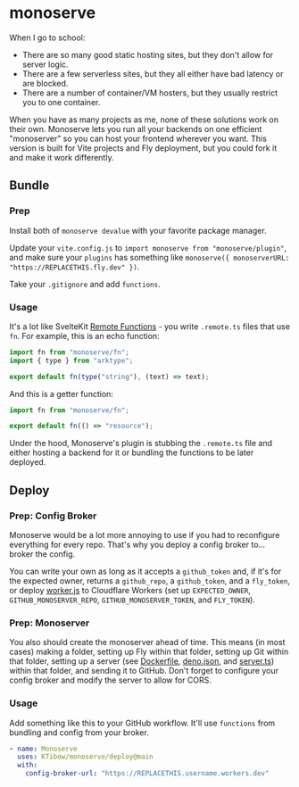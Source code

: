 # monoserve

When I go to school:

- There are so many good static hosting sites, but they don't allow for server logic.
- There are a few serverless sites, but they all either have bad latency or are blocked.
- There are a number of container/VM hosters, but they usually restrict you to one container.

When you have as many projects as me, none of these solutions work on their own. Monoserve lets you run all your backends on one efficient "monoserver" so you can host your frontend wherever you want. This version is built for Vite projects and Fly deployment, but you could fork it and make it work differently.

## Bundle

### Prep

Install both of `monoserve devalue` with your favorite package manager.

Update your `vite.config.js` to `import monoserve from "monoserve/plugin"`, and make sure your `plugins` has something like `monoserve({ monoserverURL: "https://REPLACETHIS.fly.dev" })`.

Take your `.gitignore` and add `functions`.

### Usage

It's a lot like SvelteKit [Remote Functions](https://github.com/sveltejs/kit/discussions/13897) - you write `.remote.ts` files that use `fn`. For example, this is an echo function:
```js
import fn from "monoserve/fn";
import { type } from "arktype";

export default fn(type("string"), (text) => text);
```
And this is a getter function:
```js
import fn from "monoserve/fn";

export default fn(() => "resource");
```

Under the hood, Monoserve's plugin is stubbing the `.remote.ts` file and either hosting a backend for it or bundling the functions to be later deployed.

## Deploy

### Prep: Config Broker

Monoserve would be a lot more annoying to use if you had to reconfigure everything for every repo. That's why you deploy a config broker to... broker the config.

You can write your own as long as it accepts a `github_token` and, if it's for the expected owner, returns a `github_repo`, a `github_token`, and a `fly_token`, or deploy [worker.js](https://github.com/KTibow/monoserve/blob/main/example-worker.js) to Cloudflare Workers (set up `EXPECTED_OWNER`, `GITHUB_MONOSERVER_REPO`, `GITHUB_MONOSERVER_TOKEN`, and `FLY_TOKEN`).

### Prep: Monoserver

You also should create the monoserver ahead of time. This means (in most cases) making a folder, setting up Fly within that folder, setting up Git within that folder, setting up a server (see [Dockerfile](https://github.com/KTibow/monoserve/blob/main/example-Dockerfile), [deno.json](https://github.com/KTibow/monoserve/blob/main/example-deno.json), and [server.ts](https://github.com/KTibow/monoserve/blob/main/example-server.ts)) within that folder, and sending it to GitHub. Don't forget to configure your config broker and modify the server to allow for CORS.

### Usage

Add something like this to your GitHub workflow. It'll use `functions` from bundling and config from your broker.
```yaml
- name: Monoserve
  uses: KTibow/monoserve/deploy@main
  with:
    config-broker-url: "https://REPLACETHIS.username.workers.dev"
```
